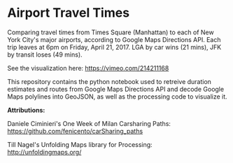 # Airport Travel Times

Comparing travel times from Times Square (Manhattan) to each of New York City's major airports, according to Google Maps Directions API. Each trip leaves at 6pm on Friday, April 21, 2017. LGA by car wins (21 mins), JFK by transit loses (49 mins).

See the visualization here: https://vimeo.com/214211168

This repository contains the python notebook used to retreive duration estimates and routes from Google Maps Directions API and decode Google Maps polylines into GeoJSON, as well as the processing code to visualize it.


**Attributions:**

Daniele Ciminieri's One Week of Milan Carsharing Paths: https://github.com/fenicento/carSharing_paths

Till Nagel's Unfolding Maps library for Processing: http://unfoldingmaps.org/

